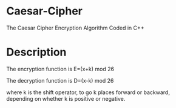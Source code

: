 # Caesar-Cipher
The Caesar Cipher Encryption Algorithm Coded in C++
# Description
The encryption function is E=(x+k) mod 26

The decryption function is D=(x-k) mod 26

where k is the shift operator, to go k places forward or backward, depending on whether k is positive or negative.

